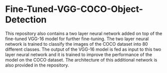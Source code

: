 # Fine-Tuned-VGG-COCO-Object-Detection
This repository also contains a two layer neural network added on top of the fine-tuned VGG-16 model for further fine-tuning. The two layer neural network is trained to classify the images of the COCO dataset into 80 different classes. The output of the VGG-16 model is fed as input to this two layer neural network and it is trained to improve the performance of the model on the COCO dataset. The architecture of this additional network is also provided in the repository.
